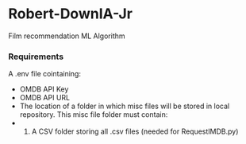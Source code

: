 # Robert-DownIA-Jr
Film recommendation ML Algorithm

### Requirements
A .env file cointaining:
- OMDB API Key
- OMDB API URL
- The location of a folder in which misc files will be stored in local repository. This misc file folder must contain:
- 1. A CSV folder storing all .csv files (needed for RequestIMDB.py)